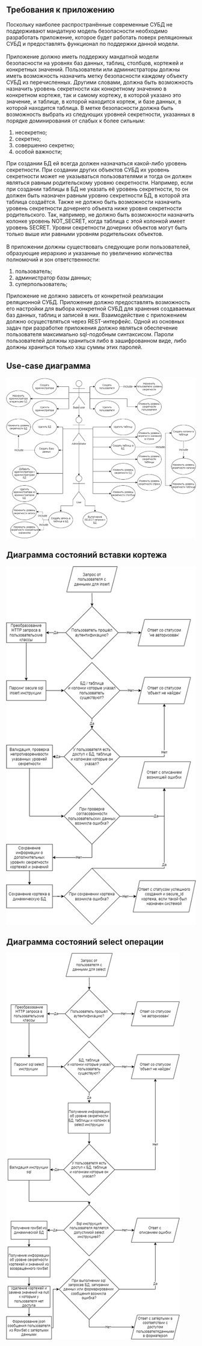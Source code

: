 ## Требования к приложению <br>
Поскольку наиболее распространённые современные СУБД не поддерживают мандатную модель безопасности необходимо разработать приложение, которое будет работать поверх реляционных СУБД и предоставлять функционал по поддержки данной модели.<br><br>
Приложение должно иметь поддержку мандатной модели безопасности на уровнях баз данных, таблиц, столбцов, кортежей и конкретных значений. Пользователи или администраторы должны иметь возможность назначить метку безопасности каждому объекту СУБД из перечисленных. Другими словами, должна быть возможность назначить уровень секретности как конкретному значению в конкретном кортеже, так и самому кортежу, в которой указано это значение, и таблице, в которой находится кортеж, и базе данных, в которой находится таблица.  В метке безопасности должна быть возможность выбрать из следующих уровней секретности, указанных в порядке доминирования от слабых к более сильным:
1. несекретно;
2. секретно;
3. совершенно секретно;
4. особой важности;

При создании БД ей всегда должен назначаться какой-либо уровень секретности. При создании других объектов СУБД их уровень секретности может не указываться пользователями и тогда он должен являться равным родительскому уровню секретности. Например, если при создании таблицы в БД не указать её уровень секретности, то он должен быть назначен равным уровню секретности БД, в которой эта таблица создаётся. Также не должно быть возможности назначить уровень секретности дочернего объекта ниже уровня секретности родительского. Так, например, не должно быть возможности назначить колонке уровень NOT_SECRET, когда таблица с этой колонкой имеет уровень SECRET. Уровни секретности дочерних объектов могут быть только выше или равными уровням родительских объектов.<br><br>
В приложении должны существовать следующие роли пользователей, образующие иерархию и указанные по увеличению количества полномочий и зон ответственности:<br>
1. пользователь;
2. администратор базы данных;
3. суперпользователь;  

Приложение не должно зависеть от конкретной реализации реляционной СУБД. Приложение должно предоставлять возможность его настройки для выбора конкретной СУБД для хранения создаваемых баз данных, таблиц и записей в них. Взаимодействие с приложением должно осуществляться через REST-интерфейс. Одной из основных задач при разработке приложения должно являться обеспечение пользователя максимально sql-подобным синтаксисом. Пароли пользователей должны храниться либо в зашифрованном виде, либо должны храниться только хэш суммы этих паролей.


## Use-case диаграмма
![use case img](materials/img.png)

## Диаграмма состояний вставки кортежа
![insert state diagram](materials/img_1.png)

## Диаграмма состояний select операции
![select state diagram](materials/img_2.png)
